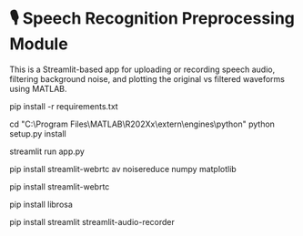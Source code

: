 # 🎙️ Speech Recognition Preprocessing Module

This is a Streamlit-based app for uploading or recording speech audio, filtering background noise, and plotting the original vs filtered waveforms using MATLAB.



pip install -r requirements.txt



cd "C:\Program Files\MATLAB\R202Xx\extern\engines\python"
python setup.py install



streamlit run app.py


pip install streamlit-webrtc av noisereduce numpy matplotlib

pip install streamlit-webrtc

pip install librosa


pip install streamlit streamlit-audio-recorder
